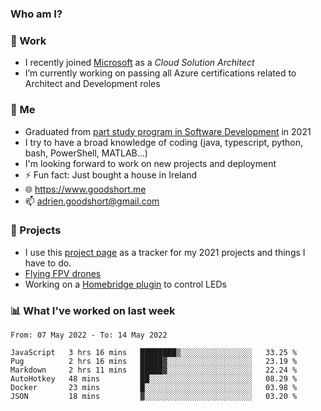 ### Who am I?

<!--
**goodshort/goodshort** is a ✨ _special_ ✨ repository because its `README.md` (this file) appears on your GitHub profile.
-->
### 💼 Work
- I recently joined [Microsoft](https://www.microsoft.com/) as a _Cloud Solution Architect_
- I’m currently working on passing all Azure certifications related to Architect and Development roles

### 🌱 Me
- Graduated from [part study program in Software Development](https://www.goodshort.me/who-am-i/studies#higher-diploma-in-software-development) in 2021
- I try to have a broad knowledge of coding (java, typescript, python, bash, PowerShell, MATLAB...)
- I'm looking forward to work on new projects and deployment
- ⚡ Fun fact: Just bought a house in Ireland
- 🌐 https://www.goodshort.me
- 📫 adrien.goodshort@gmail.com

### 🚧 Projects

- I use this [project page](https://github.com/users/goodshort/projects/2) as a tracker for my 2021 projects and things I have to do.
- [Flying FPV drones](https://www.youtube.com/watch?v=PdOF5c4RF18&list=PLhU-As_kQhM6L6iwidza6sSdfxEybA7VZ)
- Working on a [Homebridge plugin](https://github.com/goodshort/homebridge-wled-preset) to control LEDs

### 📊 What I've worked on last week

<!--START_SECTION:waka-->

```text
From: 07 May 2022 - To: 14 May 2022

JavaScript   3 hrs 16 mins   ████████▒░░░░░░░░░░░░░░░░   33.25 %
Pug          2 hrs 16 mins   █████▓░░░░░░░░░░░░░░░░░░░   23.19 %
Markdown     2 hrs 11 mins   █████▓░░░░░░░░░░░░░░░░░░░   22.24 %
AutoHotkey   48 mins         ██░░░░░░░░░░░░░░░░░░░░░░░   08.29 %
Docker       23 mins         █░░░░░░░░░░░░░░░░░░░░░░░░   03.98 %
JSON         18 mins         ▓░░░░░░░░░░░░░░░░░░░░░░░░   03.20 %
```

<!--END_SECTION:waka-->
